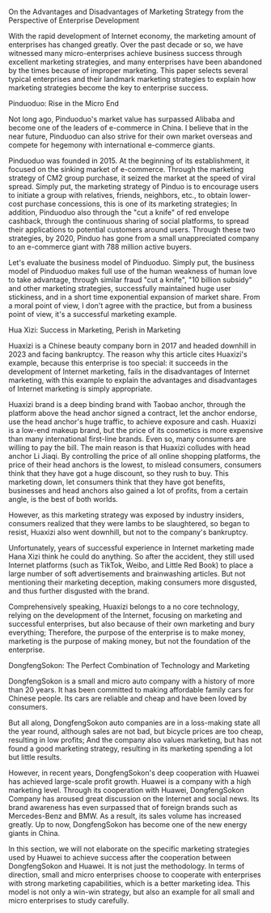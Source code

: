 On the Advantages and Disadvantages of Marketing Strategy from the Perspective of Enterprise Development

With the rapid development of Internet economy, the marketing amount of enterprises has changed greatly. Over the past decade or so, we have witnessed many micro-enterprises achieve business success through excellent marketing strategies, and many enterprises have been abandoned by the times because of improper marketing. This paper selects several typical enterprises and their landmark marketing strategies to explain how marketing strategies become the key to enterprise success.

Pinduoduo: Rise in the Micro End

Not long ago, Pinduoduo's market value has surpassed Alibaba and become one of the leaders of e-commerce in China. I believe that in the near future, Pinduoduo can also strive for their own market overseas and compete for hegemony with international e-commerce giants.

Pinduoduo was founded in 2015. At the beginning of its establishment, it focused on the sinking market of e-commerce. Through the marketing strategy of CM2 group purchase, it seized the market at the speed of viral spread. Simply put, the marketing strategy of Pinduo is to encourage users to initiate a group with relatives, friends, neighbors, etc., to obtain lower-cost purchase concessions, this is one of its marketing strategies; In addition, Pinduoduo also through the "cut a knife" of red envelope cashback, through the continuous sharing of social platforms, to spread their applications to potential customers around users. Through these two strategies, by 2020, Pinduo has gone from a small unappreciated company to an e-commerce giant with 788 million active buyers.

Let's evaluate the business model of Pinduoduo. Simply put, the business model of Pinduoduo makes full use of the human weakness of human love to take advantage, through similar fraud "cut a knife", "10 billion subsidy" and other marketing strategies, successfully maintained huge user stickiness, and in a short time exponential expansion of market share. From a moral point of view, I don't agree with the practice, but from a business point of view, it's a successful marketing example.

Hua Xizi: Success in Marketing, Perish in Marketing

Huaxizi is a Chinese beauty company born in 2017 and headed downhill in 2023 and facing bankruptcy. The reason why this article cites Huaxizi's example, because this enterprise is too special: it succeeds in the development of Internet marketing, fails in the disadvantages of Internet marketing, with this example to explain the advantages and disadvantages of Internet marketing is simply appropriate.

Huaxizi brand is a deep binding brand with Taobao anchor, through the platform above the head anchor signed a contract, let the anchor endorse, use the head anchor's huge traffic, to achieve exposure and cash. Huaxizi is a low-end makeup brand, but the price of its cosmetics is more expensive than many international first-line brands. Even so, many consumers are willing to pay the bill. The main reason is that Huaxizi colludes with head anchor Li Jiaqi. By controlling the price of all online shopping platforms, the price of their head anchors is the lowest, to mislead consumers, consumers think that they have got a huge discount, so they rush to buy. This marketing down, let consumers think that they have got benefits, businesses and head anchors also gained a lot of profits, from a certain angle, is the best of both worlds.

However, as this marketing strategy was exposed by industry insiders, consumers realized that they were lambs to be slaughtered, so began to resist, Huaxizi also went downhill, but not to the company's bankruptcy.

Unfortunately, years of successful experience in Internet marketing made Hana Xizi think he could do anything. So after the accident, they still used Internet platforms (such as TikTok, Weibo, and Little Red Book) to place a large number of soft advertisements and brainwashing articles. But not mentioning their marketing deception, making consumers more disgusted, and thus further disgusted with the brand.

Comprehensively speaking, Huaxizi belongs to a no core technology, relying on the development of the Internet, focusing on marketing and successful enterprises, but also because of their own marketing and bury everything; Therefore, the purpose of the enterprise is to make money, marketing is the purpose of making money, but not the foundation of the enterprise.

DongfengSokon: The Perfect Combination of Technology and Marketing

DongfengSokon is a small and micro auto company with a history of more than 20 years. It has been committed to making affordable family cars for Chinese people. Its cars are reliable and cheap and have been loved by consumers.

But all along, DongfengSokon auto companies are in a loss-making state all the year round, although sales are not bad, but bicycle prices are too cheap, resulting in low profits; And the company also values marketing, but has not found a good marketing strategy, resulting in its marketing spending a lot but little results.

However, in recent years, DongfengSokon's deep cooperation with Huawei has achieved large-scale profit growth. Huawei is a company with a high marketing level. Through its cooperation with Huawei, DongfengSokon Company has aroused great discussion on the Internet and social news. Its brand awareness has even surpassed that of foreign brands such as Mercedes-Benz and BMW. As a result, its sales volume has increased greatly. Up to now, DongfengSokon has become one of the new energy giants in China.

In this section, we will not elaborate on the specific marketing strategies used by Huawei to achieve success after the cooperation between DongfengSokon and Huawei. It is not just the methodology. In terms of direction, small and micro enterprises choose to cooperate with enterprises with strong marketing capabilities, which is a better marketing idea. This model is not only a win-win strategy, but also an example for all small and micro enterprises to study carefully.
